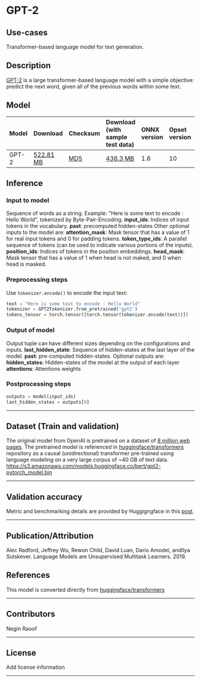 # GPT-2

## Use-cases
Transformer-based language model for text generation.

## Description
[GPT-2](https://openai.com/blog/better-language-models/) is a large transformer-based language model with a simple objective: predict the next word, given all of the previous words within some text.

## Model

 |Model        |Download  |Checksum| Download (with sample test data)|ONNX version|Opset version|Accuracy |
|-------------|:--------------|:--------------|:--------------|:--------------|:--------------|:--------------|
|GPT-2       |[522.81 MB](https://onnxzoo.blob.core.windows.net/models/opset_10/GPT2/model.onnx) | [MD5](https://onnxzoo.blob.core.windows.net/models/opset_10/GPT2/gpt2-md5.txt)| [438.3 MB](https://onnxzoo.blob.core.windows.net/models/opset_10/GPT2/GPT2.tar.xz)| 1.6 | 10 |mAP of [0.024](https://docs.google.com/spreadsheets/d/1sryqufw2D0XlUH4sq3e9Wnxu5EAQkaohzrJbd5HdQ_w/edit#gid=0)|


## Inference

### Input to model
Sequence of words as a string. Example: "Here is some text to encode : Hello World", tokenized by Byte-Pair-Encoding.
**input_ids**: Indices of input tokens in the vocabulary.
**past**: precomputed hidden-states
Other optional inputs to the model are:
**attention_mask**: Mask tensor that has a value of 1 for real input tokens and 0 for padding tokens.
**token_type_ids**: A parallel sequence of tokens (can be used to indicate various portions of the inputs).
**position_ids**: Indices of tokens in the position embeddings.
**head_mask**: Mask tensor that has a value of 1 when head is not maked, and 0 when head is masked.

### Preprocessing steps
Use ```tokenizer.encode()``` to encode the input text:
```python
text = "Here is some text to encode : Hello World"
tokenizer = GPT2Tokenizer.from_pretrained('gpt2')
tokens_tensor = torch.tensor([torch.tensor(tokenizer.encode(text))])
```

### Output of model
Output tuple can have different sizes depending on the configurations and inputs.
**last_hidden_state**: Sequence of hidden-states at the last layer of the model.
**past**: pre-computed hidden-states.
Optional outputs are:
**hidden_states**: Hidden-states of the model at the output of each layer
**attentions**: Attentions weights

### Postprocessing steps
```python
outputs = model(input_ids)
last_hidden_states = outputs[0]
```
<hr>

## Dataset (Train and validation)
The original model from OpenAI is pretrained on a dataset of [8 million web pages](https://openai.com/blog/better-language-models).
The pretrained model is referenced in  [huggingface/transformers](https://github.com/huggingface/transformers/blob/master/transformers/modeling_gpt2.py) repository as a causal (unidirectional) transformer pre-trained using language modeling on a very large corpus of ~40 GB of text data.
https://s3.amazonaws.com/models.huggingface.co/bert/gpt2-pytorch_model.bin

<hr>

## Validation accuracy
Metric and benchmarking details are provided by Huggigngface in this [post](https://medium.com/huggingface/benchmarking-transformers-pytorch-and-tensorflow-e2917fb891c2).
<hr>


## Publication/Attribution
Alec Radford, Jeffrey Wu, Rewon Child, David Luan, Dario Amodei, andIlya Sutskever. Language Models are Unsupervised Multitask Learners. 2019.

## References
This model is converted directly from [huggingface/transformers](https://github.com/huggingface/transformers)
<hr>

## Contributors
Negin Raoof
<hr>

## License
Add license information
<hr>
